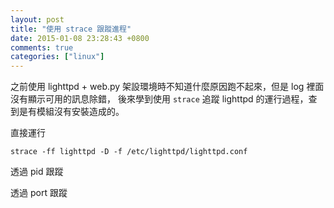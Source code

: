 ```yaml
---
layout: post
title: "使用 strace 跟蹤進程"
date: 2015-01-08 23:28:43 +0800
comments: true
categories: ["linux"]
---
```



<!-- more -->

之前使用 lighttpd + web.py 架設環境時不知道什麼原因跑不起來，但是 log 裡面沒有顯示可用的訊息除錯，
後來學到使用 `strace` 追蹤 lighttpd 的運行過程，查到是有模組沒有安裝造成的。

直接運行

	strace -ff lighttpd -D -f /etc/lighttpd/lighttpd.conf

透過 pid 跟蹤
	

透過 port 跟蹤